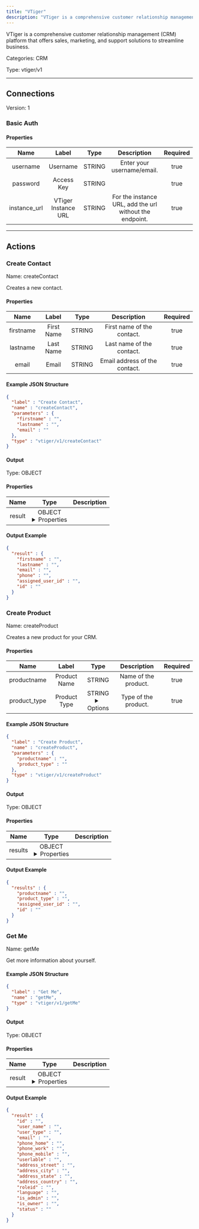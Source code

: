 ```yaml
---
title: "VTiger"
description: "VTiger is a comprehensive customer relationship management (CRM) platform that offers sales, marketing, and support solutions to streamline business."
---
```


VTiger is a comprehensive customer relationship management (CRM) platform that offers sales, marketing, and support solutions to streamline business.


Categories: CRM


Type: vtiger/v1

<hr />



## Connections

Version: 1


### Basic Auth

#### Properties

|      Name       |      Label     |     Type     |     Description     | Required |
|:---------------:|:--------------:|:------------:|:-------------------:|:--------:|
| username | Username | STRING | Enter your username/email. | true |
| password | Access Key | STRING |  | true |
| instance_url | VTiger Instance URL | STRING | For the instance URL, add the url without the endpoint. | true |





<hr />



## Actions


### Create Contact
Name: createContact

Creates a new contact.

#### Properties

|      Name       |      Label     |     Type     |     Description     | Required |
|:---------------:|:--------------:|:------------:|:-------------------:|:--------:|
| firstname | First Name | STRING | First name of the contact. | true |
| lastname | Last Name | STRING | Last name of the contact. | true |
| email | Email | STRING | Email address of the contact. | true |

#### Example JSON Structure
```json
{
  "label" : "Create Contact",
  "name" : "createContact",
  "parameters" : {
    "firstname" : "",
    "lastname" : "",
    "email" : ""
  },
  "type" : "vtiger/v1/createContact"
}
```

#### Output



Type: OBJECT


#### Properties

|     Name     |     Type     |     Description     |
|:------------:|:------------:|:-------------------:|
| result | OBJECT <details> <summary> Properties </summary> {STRING\(firstname), STRING\(lastname), STRING\(email), STRING\(phone), STRING\(assigned_user_id), STRING\(id)} </details> |  |




#### Output Example
```json
{
  "result" : {
    "firstname" : "",
    "lastname" : "",
    "email" : "",
    "phone" : "",
    "assigned_user_id" : "",
    "id" : ""
  }
}
```


### Create Product
Name: createProduct

Creates a new product for your CRM.

#### Properties

|      Name       |      Label     |     Type     |     Description     | Required |
|:---------------:|:--------------:|:------------:|:-------------------:|:--------:|
| productname | Product Name | STRING | Name of the product. | true |
| product_type | Product Type | STRING <details> <summary> Options </summary> Solo, Fixed Bundle </details> | Type of the product. | true |

#### Example JSON Structure
```json
{
  "label" : "Create Product",
  "name" : "createProduct",
  "parameters" : {
    "productname" : "",
    "product_type" : ""
  },
  "type" : "vtiger/v1/createProduct"
}
```

#### Output



Type: OBJECT


#### Properties

|     Name     |     Type     |     Description     |
|:------------:|:------------:|:-------------------:|
| results | OBJECT <details> <summary> Properties </summary> {STRING\(productname), STRING\(product_type), STRING\(assigned_user_id), STRING\(id)} </details> |  |




#### Output Example
```json
{
  "results" : {
    "productname" : "",
    "product_type" : "",
    "assigned_user_id" : "",
    "id" : ""
  }
}
```


### Get Me
Name: getMe

Get more information about yourself.

#### Example JSON Structure
```json
{
  "label" : "Get Me",
  "name" : "getMe",
  "type" : "vtiger/v1/getMe"
}
```

#### Output



Type: OBJECT


#### Properties

|     Name     |     Type     |     Description     |
|:------------:|:------------:|:-------------------:|
| result | OBJECT <details> <summary> Properties </summary> {STRING\(id), STRING\(user_name), STRING\(user_type), STRING\(email), STRING\(phone_home), STRING\(phone_work), STRING\(phone_mobile), STRING\(userlable), STRING\(address_street), STRING\(address_city), STRING\(address_state), STRING\(address_country), STRING\(roleid), STRING\(language), STRING\(is_admin), STRING\(is_owner), STRING\(status)} </details> |  |




#### Output Example
```json
{
  "result" : {
    "id" : "",
    "user_name" : "",
    "user_type" : "",
    "email" : "",
    "phone_home" : "",
    "phone_work" : "",
    "phone_mobile" : "",
    "userlable" : "",
    "address_street" : "",
    "address_city" : "",
    "address_state" : "",
    "address_country" : "",
    "roleid" : "",
    "language" : "",
    "is_admin" : "",
    "is_owner" : "",
    "status" : ""
  }
}
```




